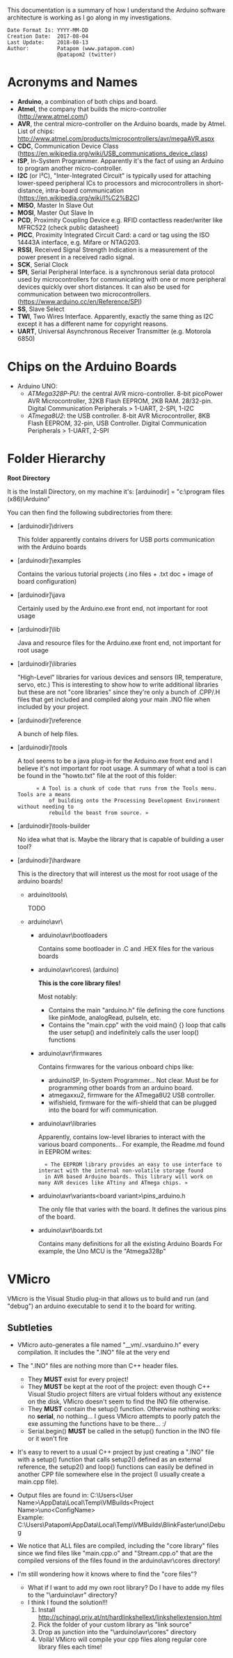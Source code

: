 ﻿
 This documentation is a summary of how I understand the Arduino software architecture is working as I go along in my investigations.
  
    Date Format Is:	YYYY-MM-DD
    Creation Date:	2017-08-04
    Last Update:	2018-08-13
    Author:			Patapom (www.patapom.com)
    				@patapom2 (twitter)


# Acronyms and Names

* **Arduino**, a combination of both chips and board.
* **Atmel**, the company that builds the micro-controller (http://www.atmel.com/)
* **AVR**, the central micro-controller on the Arduino boards, made by Atmel. List of chips: http://www.atmel.com/products/microcontrollers/avr/megaAVR.aspx
* **CDC**, Communication Device Class (https://en.wikipedia.org/wiki/USB_communications_device_class)
* **ISP**, In-System Programmer. Apparently it's the fact of using an Arduino to program another micro-controller.
* **I2C** (or I²C), "Inter-Integrated Circuit" is typically used for attaching lower-speed peripheral ICs to processors and microcontrollers in short-distance, intra-board communication (https://en.wikipedia.org/wiki/I%C2%B2C)
* **MISO**, Master In Slave Out
* **MOSI**, Master Out Slave In
* **PCD**, Proximity Coupling Device e.g. RFID contactless reader/writer like MFRC522 (check public datasheet)
* **PICC**, Proximity Integrated Circuit Card: a card or tag using the ISO 14443A interface, e.g. Mifare or NTAG203.
* **RSSI**, Received Signal Strength Indication is a measurement of the power present in a received radio signal.
* **SCK**, Serial Clock
* **SPI**, Serial Peripheral Interface. is a synchronous serial data protocol used by microcontrollers for
			communicating with one or more peripheral devices quickly over short distances.
			It can also be used for communication between two microcontrollers. (https://www.arduino.cc/en/Reference/SPI)
* **SS**, Slave Select
* **TWI**, Two Wires Interface. Apparently, exactly the same thing as I2C except it has a different name for copyright reasons.
* **UART**, Universal Asynchronous Receiver Transmitter (e.g. Motorola 6850)


# Chips on the Arduino Boards

* Arduino UNO:
	* *ATMega328P-PU*: the central AVR micro-controller. 8-bit picoPower AVR Microcontroller, 32KB Flash EEPROM, 2KB RAM. 28/32-pin. Digital Communication Peripherals > 1-UART, 2-SPI, 1-I2C
	* *ATmega8U2*: the USB controller. 8-bit AVR Microcontroller, 8KB Flash EEPROM, 32-pin, USB Controller. Digital Communication Peripherals > 1-UART, 2-SPI


# Folder Hierarchy

**Root Directory**

It is the Install Directory, on my machine it's: [arduinodir] = "c:\program files (x86)\Arduino"


You can then find the following subdirectories from there:

* [arduinodir]\drivers

	This folder apparently contains drivers for USB ports communication with the Arduino boards

* [arduinodir]\examples

	Contains the various tutorial projects (.ino files + .txt doc + image of board configuration)

* [arduinodir]\java

	Certainly used by the Arduino.exe front end, not important for root usage

* [arduinodir]\lib

	Java and resource files for the Arduino.exe front end, not important for root usage

* [arduinodir]\libraries

	"High-Level" libraries for various devices and sensors (IR, temperature, servo, etc.)
	This is interesting to show how to write additional libraries but these are not "core libraries" since
		they're only a bunch of .CPP/.H files that get included and compiled along your main .INO file when
		included by your project.

* [arduinodir]\reference

	A bunch of help files.

* [arduinodir]\tools

	A tool seems to be a java plug-in for the Arduino.exe front end and I believe it's not important for root usage.
	A summary of what a tool is can be found in the "howto.txt" file at the root of this folder:

			« A Tool is a chunk of code that runs from the Tools menu. Tools are a means 
				of building onto the Processing Development Environment without needing to
				rebuild the beast from source. »

* [arduinodir]\tools-builder

	No idea what that is. Maybe the library that is capable of building a user tool?


* [arduinodir]\hardware

	This is the directory that will interest us the most for root usage of the arduino boards!
		
	* arduino\tools\
		
		TODO
		
	* arduino\avr\
		* arduino\avr\bootloaders

			Contains some bootloader in .C and .HEX files for the various boards

		* arduino\avr\cores\  (arduino\)

			**This is the core library files!**

			Most notably:

			* Contains the main "arduino.h" file defining the core functions like pinMode, analogRead, pulseIn, etc.
			* Contains the "main.cpp" with the void main() {} loop that calls the user setup() and indefinitely calls the user loop() functions
				
		* arduino\avr\firmwares

			Contains firmwares for the various onboard chips like:

			* arduinoISP, In-System Programmer... Not clear. Must be for programming other boards from an arduino board.
			* atmegaxxu2, firmware for the ATmega8U2 USB controller.
			* wifishield, firmware for the wifi-shield that can be plugged into the board for wifi communication.

		* arduino\avr\libraries

			Apparently, contains low-level libraries to interact with the various board components...
			For example, the Readme.md found in EEPROM writes:

				« The EEPROM library provides an easy to use interface to interact with the internal non-volatile storage found
				in AVR based Arduino boards. This library will work on many AVR devices like ATtiny and ATmega chips. »

		* arduino\avr\variants\<board variant>\pins_arduino.h

			The only file that varies with the board. It defines the various pins of the board.

		* arduino\avr\boards.txt

			Contains many definitions for all the existing Arduino Boards
			For example, the Uno MCU is the "Atmega328p"
		
		
# VMicro

VMicro is the Visual Studio plug-in that allows us to build and run (and "debug") an arduino executable to send it to the board for writing.

## Subtleties

* VMicro auto-generates a file named "__vm/.<Project Name>.vsarduino.h" every compilation. It includes the "<Project Name>.INO" file at the very end
	
* The "<Project Name>.INO" files are nothing more than C++ header files.
	* They **MUST** exist for every project!
	* They **MUST** be kept at the root of the project: even though C++ Visual Studio project filters
		are virtual folders without any existence on the disk, VMicro doesn't seem to find the INO file otherwise.
	* They **MUST** contain the setup() function. Otherwise nothing works: no **serial**, no nothing...
		 I guess VMicro attempts to poorly patch the exe assuming the functions have to be there... :/
	* Serial.begin() **MUST** be called in the setup() function in the INO file or it won't fire

* It's easy to revert to a usual C++ project by just creating a "<Project Name>.INO" file with a setup() function
	that calls setup2() defined as an external reference, the setup2() and loop() functions can easily be defined
	in another CPP file somewhere else in the project (I usually create a main.cpp file).

* Output files are found in:
	C:\Users\<User Name>\AppData\Local\Temp\VMBuilds\<Project Name>\uno\<ConfigName>\
	Example: C:\Users\Patapom\AppData\Local\Temp\VMBuilds\BlinkFaster\uno\Debug

* We notice that ALL files are compiled, including the "core library" files since we find files like "main.cpp.o" and "Stream.cpp.o" that are the compiled versions of the files found in the arduino\avr\cores directory!

* I'm still wondering how it knows where to find the "core files"?
	* What if I want to add my own root library? Do I have to adde my files to the "<INSTALL DIR>\arduino\avr\" directory?
	* I think I found the solution!!!
		1) Install http://schinagl.priv.at/nt/hardlinkshellext/linkshellextension.html
		2) Pick the folder of your custom library as "link source"
		3) Drop as junction into the "<INSTALL DIR>\arduino\avr\cores\" directory
		4) Voilà! VMicro will compile your cpp files along regular core library files each time!


